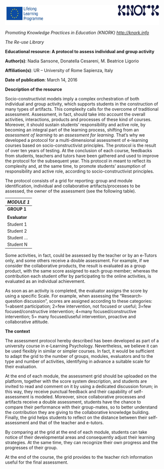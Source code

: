 <img src="img045/media/image01.png" width="624" height="65" />

*Promoting Knowledge Practices in Education (KNORK) http://knork.info*

*The Re-use Library*

**Educational resource: A protocol to assess individual and group activity**

**Author(s)**: Nadia Sansone, Donatella Cesareni, M. Beatrice Ligorio

**Affiliation(s)**: UR – University of Rome Sapienza, Italy

**Date of publication**: March 14, 2016

**Description of the resource**

Socio-constructivist models imply a complex orchestration of both individual and group activity, which supports students in the construction of many types of artifacts. This complexity calls for the overcome of traditional assessment. Assessment, in fact, should take into account the overall activities, interactions, products and processes of these kind of courses. Moreover, it should sustain students’ responsibility and active role, by becoming an integral part of the learning process, shifting from an *assessment of learning* to an *assessment for learning.* That’s why we developed a protocol for a multi-dimensional assessment of e-learning courses based on socio-constructivist principles. The protocol is the result of over ten years of testing. At the conclusion of each course, feedbacks from students, teachers and tutors have been gathered and used to improve the protocol for the subsequent year. This protocol in meant to reflect its complexity and, at the same time, to promote students’ assumption of responsibility and active role, according to socio-constructivist principles.

The protocol consists of a grid for reporting: group and module identification, individual and collaborative artifacts/processes to be assessed, the owner of the assessment (see the following table).

<span id="h.6stv119d1576" class="anchor"></span>

<span id="h.er3k4ces22bg" class="anchor"></span>

<span id="h.j44gi8t2axk8" class="anchor"></span>

<span id="h.l53z5qr7kaa0" class="anchor"></span>

<span id="h.2rmokrvhfvsk" class="anchor"></span>

<span id="h.sydxvjk0l4kv" class="anchor"></span>

<span id="h.7dxtuorgr4w6" class="anchor"></span>

<span id="h.gjdgxs" class="anchor"></span>

| <span id="h.gjdgxs-1" class="anchor"></span>***MODULE 1*** |
|------------------------------------------------------------|
| <span id="h.gjdgxs" class="anchor"></span>**GROUP 1**      |
| <span id="h.gjdgxs-1" class="anchor"></span>               |
| <span id="h.gjdgxs-1" class="anchor"></span>**Evaluator**  |
| <span id="h.gjdgxs-1" class="anchor"></span>Student 1      |
| <span id="h.gjdgxs-1" class="anchor"></span>Student 2      |
| <span id="h.gjdgxs-1" class="anchor"></span>Student …      |
| <span id="h.gjdgxs-1" class="anchor"></span>Student N      |

<span id="h.gjdgxs-1" class="anchor"></span>

Some activities, in fact, could be assessed by the teacher or by an e-Tutors only, and some others receive a double assessment. For example, if we consider the collaborative products, the result is evaluated as a group product, with the same score assigned to each group member; whereas the contribution each student offer by participating to the online activities, is evaluated as an individual achievement.

As soon as an activity is completed, the evaluator assigns the score by using a specific Scale. For example, when assessing the “Research-question discussion”, scores are assigned according to these categories: 1=absent participation; 2=few intervention, not focused or useful; 3=few focused/constructive intervention; 4=many focused/constructive intervention; 5= many focused/useful intervention, proactive and collaborative attitude.

**The context**

The assessment protocol hereby described has been developed as part of a university course in e-Learning Psychology. Nevertheless, we believe it can be used flexibly in similar or simpler courses. In fact, it would be sufficient to adapt the grid to the number of groups, modules, evaluators and to the type and number of activities, identifying in advance a suitable scale for their evaluation.

At the end of each module, the assessment grid should be uploaded on the platform, together with the score system description, and students are invited to read and comment on it by using a dedicated discussion forum; in this way, they receive punctual feedback and their capability of self-assessment is modeled. Moreover, since collaborative processes and artifacts receive a double assessment, students have the chance to compare their performance with their group-mates, so to better understand the contribution they are giving to the collaborative knowledge building. Finally, the grid helps students to reflect on the distance between their self-assessment and that of the teacher and e-tutors.

By comparing at the grid at the end of each module, students can take notice of their developmental areas and consequently adjust their learning strategies. At the same time, they can recognize their own progress and the progresses of their group.

At the end of the course, the grid provides to the teacher rich information useful for the final assessment.
